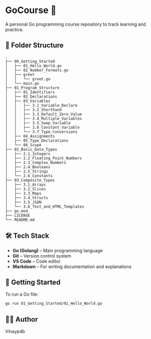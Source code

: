 # GoCourse 🐹

A personal Go programming course repository to track learning and practice.

## 📁 Folder Structure
```
.
├── 00_Getting_Started
│   ├── 01_Hello_World.go
│   ├── 02_Number_Formats.go
│   ├── greet
│   │   └── greet.go
│   └── main.go
├── 01_Program_Structure
│   ├── 01_Identifiers
│   ├── 02_Declarations
│   ├── 03_Variables
│   │   ├── 3.1_Variable_Declare
│   │   ├── 3.2_Shorthand
│   │   ├── 3.3_Default_Zero_Value
│   │   ├── 3.4_Multiple_Variables
│   │   ├── 3.5_Swap_Variable
│   │   ├── 3.6_Constant_Variable
│   │   └── 3.7_Type_Conversions
│   ├── 04_Assignments
│   ├── 05_Type_Declarations
│   └── 06_Scope
├── 02_Basic_Data_Types
│   ├── 2.1_Integers
│   ├── 2.2_Floating_Point_Numbers
│   ├── 2.3_Complex_Numbers
│   ├── 2.4_Booleans
│   ├── 2.5_Strings
│   └── 2.6_Constants
├── 03_Composite_Types
│   ├── 3.1_Arrays
│   ├── 3.2_Slices
│   ├── 3.3_Maps
│   ├── 3.4_Structs
│   ├── 3.5_JSON
│   └── 3.6_Text_and_HTML_Templates
├── go.mod
├── LICENSE
└── README.md

```

## 🛠 Tech Stack

- **Go (Golang)** – Main programming language  
- **Git** – Version control system  
- **VS Code** – Code editor  
- **Markdown** – For writing documentation and explanations  

## 🚀 Getting Started

To run a Go file:

```bash
go run 01_Getting_Started/01_Hello_World.go
```

## 🧑‍💻 Author

Vinaypdb

